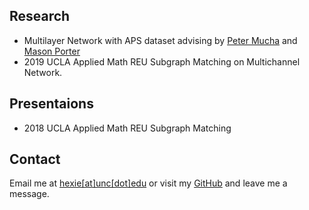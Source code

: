 ## Research
* Multilayer Network with APS dataset advising by [Peter Mucha](http://mucha.web.unc.edu/) and [Mason Porter](https://www.math.ucla.edu/~mason/)
* 2019 UCLA Applied Math REU Subgraph Matching on Multichannel Network.

## Presentaions

* 2018 UCLA Applied Math REU Subgraph Matching

## Contact
Email me at [hexie[at]unc[dot]edu](mailto:hexie@unc.edu) or visit my [GitHub](https://github.com/hexie1995) and leave me a message.
